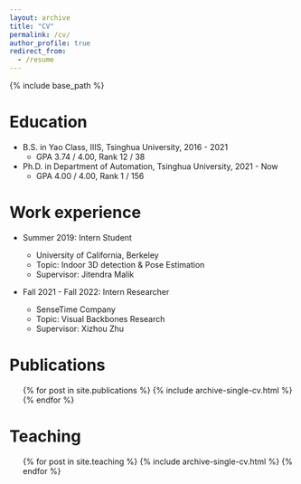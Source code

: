 ```yaml
---
layout: archive
title: "CV"
permalink: /cv/
author_profile: true
redirect_from:
  - /resume
---
```


{% include base_path %}

Education
======
* B.S. in Yao Class, IIIS, Tsinghua University, 2016 - 2021
  * GPA 3.74 / 4.00, Rank 12 / 38
* Ph.D. in Department of Automation, Tsinghua University, 2021 - Now
  * GPA 4.00 / 4.00, Rank 1 / 156 

Work experience
======
* Summer 2019: Intern Student
  * University of California, Berkeley
  * Topic: Indoor 3D detection & Pose Estimation
  * Supervisor: Jitendra Malik

* Fall 2021 - Fall 2022: Intern Researcher
  * SenseTime Company
  * Topic: Visual Backbones Research
  * Supervisor: Xizhou Zhu
  

Publications
======
  <ul>{% for post in site.publications %}
    {% include archive-single-cv.html %}
  {% endfor %}</ul>
  
Teaching
======
  <ul>{% for post in site.teaching %}
    {% include archive-single-cv.html %}
  {% endfor %}</ul>
  
